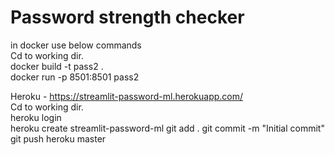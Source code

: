 # Password strength checker                                                   

in docker use below commands                
Cd to working dir.              
docker build -t pass2 .                   
docker run -p 8501:8501 pass2


Heroku  - https://streamlit-password-ml.herokuapp.com/      
Cd to working dir.      
heroku login  
heroku create streamlit-password-ml 
git add . 
git commit -m "Initial commit"  
git push heroku master  
